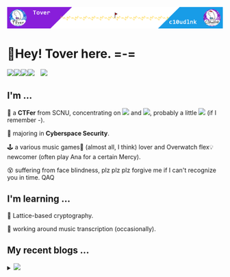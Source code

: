 <img src="headPic_Tover.png" />

# 🎇Hey! Tover here. =-=

<a href="https://tover.xyz/" target="_blank"><img src="https://img.shields.io/badge/-📜 Tover's Blog-blue?style=flat-square"></a><a href="https://c10udlnk.top/" target="_blank"><img src="https://img.shields.io/badge/-📜 c10udlnk's Blog-blueviolet?style=flat-square"></a><a href="https://github.com/ToverPomelo" target="_blank"><img src="https://img.shields.io/badge/-github-black?logo=github&style=flat-square"></a><a href="https://0xffff.one/u/Tover" target="_blank"><img src="https://img.shields.io/badge/-💻 0xffff-e8ecf3?style=flat-square"></a>&emsp;<img src="https://komarev.com/ghpvc/?username=Tover&style=plastic&color=red" />

## I'm ...

🚩 a **CTFer** from SCNU, concentrating on <img src="https://img.shields.io/static/v1?label=&&message=Crypto&style=social"> and <img src="https://img.shields.io/static/v1?label=&message=Misc&style=social">, probably a little <img src="https://img.shields.io/static/v1?label=&message=PWN&style=social"> (if I remember -).

🧭 majoring in **Cyberspace Security**.

🕹 a various music games🎼 (almost all, I think) lover and Overwatch flex💡 newcomer (often play Ana for a certain Mercy).

😵 suffering from face blindness, plz plz plz forgive me if I can't recognize you in time. QAQ

## I'm learning ...

📍 Lattice-based cryptography.

📍 working around music transcription (occasionally).

## My recent blogs ...

<details>
  <summary><img src="https://img.shields.io/badge/-📢 Click to view more!-blue?style=for-the-badge"></summary>
  <!-- BLOG-POST-LIST:START -->

🎆 Feb 07, 2023: [NTRU学习笔记](https://tover.xyz/p/NTRU/)

🎆 Feb 05, 2023: [博客Butterfly主题的CDN更换记录](https://tover.xyz/p/butterfly-cdn-changed/)

🎆 Feb 05, 2023: [Okamoto-Uchiyama加密方案学习笔记](https://tover.xyz/p/OU98/)

🎆 Feb 04, 2023: [2023西湖论剑部分密码题Writeup](https://tover.xyz/p/2023-xhlj-Crypto-part-Writeup/)

🎆 Jan 13, 2023: [2023山石冬令营结营赛密码题WP](https://tover.xyz/p/HSNCTF-2023-Winter-Crypto/)

🎆 Sep 04, 2022: [承诺方案（Commitment）学习笔记 1.2](https://tover.xyz/p/commitment-note-1-2/)

🎆 Aug 03, 2022: [HNP学习笔记](https://tover.xyz/p/HNP-note/)

🎆 Aug 01, 2022: [DLP、Knapsack、和2022春秋杯的notKnapsack](https://tover.xyz/p/DLP-Knapsack-notKnapsack/)

🎆 Jul 25, 2022: [2022DASCTF七月赛 Crypto部分Writeup](https://tover.xyz/p/2022-DASCTF-July-Crypto/)

🎆 Jul 11, 2022: [手撕PEM密钥（RSA）](https://tover.xyz/p/pem-by-hand/)<!-- BLOG-POST-LIST:END -->
</details>
